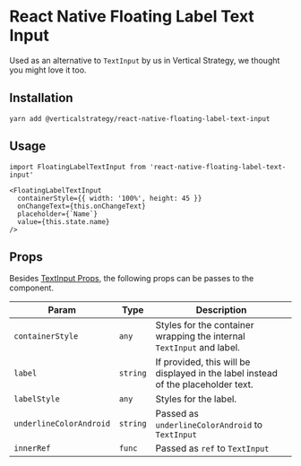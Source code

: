 # React Native Floating Label Text Input

Used as an alternative to `TextInput` by us in Vertical Strategy, we thought you might love it too.

## Installation

```
yarn add @verticalstrategy/react-native-floating-label-text-input
```

## Usage

```
import FloatingLabelTextInput from 'react-native-floating-label-text-input'

<FloatingLabelTextInput
  containerStyle={{ width: '100%', height: 45 }}
  onChangeText={this.onChangeText}
  placeholder={`Name`}
  value={this.state.name}
/>
```

## Props

Besides [TextInput Props](https://facebook.github.io/react-native/docs/textinput.html#props), the following props can be passes to the component.

| Param                   | Type     | Description                                                                       |
| ----------------------- | -------- | --------------------------------------------------------------------------------- |
| `containerStyle`        | `any`    | Styles for the container wrapping the internal `TextInput` and label.             |
| `label`                 | `string` | If provided, this will be displayed in the label instead of the placeholder text. |
| `labelStyle`            | `any`    | Styles for the label.                                                             |
| `underlineColorAndroid` | `string` | Passed as `underlineColorAndroid` to `TextInput`                                  |
| `innerRef`              | `func`   | Passed as `ref` to `TextInput`                                                    |
